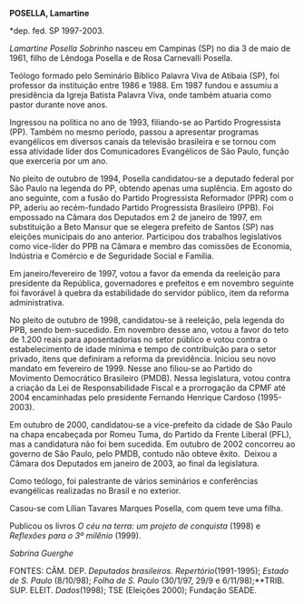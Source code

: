 **POSELLA, Lamartine**

\*dep. fed. SP 1997-2003.

*Lamartine Posella Sobrinho* nasceu em Campinas (SP) no dia 3 de maio de
1961, filho de Lêndoga Posella e de Rosa Carnevalli Posella.

Teólogo formado pelo Seminário Bíblico Palavra Viva de Atibaia (SP), foi
professor da instituição entre 1986 e 1988. Em 1987 fundou e assumiu a
presidência da Igreja Batista Palavra Viva, onde também atuaria como
pastor durante nove anos.

Ingressou na política no ano de 1993, filiando-se ao Partido
Progressista (PP). Também no mesmo período, passou a apresentar
programas evangélicos em diversos canais da televisão brasileira e se
tornou com essa atividade líder dos Comunicadores Evangélicos de São
Paulo, função que exerceria por um ano.

No pleito de outubro de 1994, Posella candidatou-se a deputado federal
por São Paulo na legenda do PP, obtendo apenas uma suplência. Em agosto
do ano seguinte, com a fusão do Partido Progressista Reformador (PPR)
com o PP, aderiu ao recém-fundado Partido Progressista Brasileiro (PPB).
Foi empossado na Câmara dos Deputados em 2 de janeiro de 1997, em
substituição a Beto Mansur que se elegera prefeito de Santos (SP) nas
eleições municipais do ano anterior. Participou dos trabalhos
legislativos como vice-líder do PPB na Câmara e membro das comissões de
Economia, Indústria e Comércio e de Seguridade Social e Família.

Em janeiro/fevereiro de 1997, votou a favor da emenda da reeleição para
presidente da República, governadores e prefeitos e em novembro seguinte
foi favorável à quebra da estabilidade do servidor público, item da
reforma administrativa.

No pleito de outubro de 1998, candidatou-se à reeleição, pela legenda do
PPB, sendo bem-sucedido. Em novembro desse ano, votou a favor do teto de
1.200 reais para aposentadorias no setor público e votou contra o
estabelecimento de idade mínima e tempo de contribuição para o setor
privado, itens que definiram a reforma da previdência. Iniciou seu novo
mandato em fevereiro de 1999. Nesse ano filiou-se ao Partido do
Movimento Democrático Brasileiro (PMDB). Nessa legislatura, votou contra
a criação da Lei de Responsabilidade Fiscal e a prorrogação da CPMF até
2004 encaminhadas pelo presidente Fernando Henrique Cardoso (1995-2003).

Em outubro de 2000, candidatou-se a vice-prefeito da cidade de São Paulo
na chapa encabeçada por Romeu Tuma, do Partido da Frente Liberal (PFL),
mas a candidatura não foi bem sucedida. Em outubro de 2002 concorreu ao
governo de São Paulo, pelo PMDB, contudo não obteve êxito.  Deixou a
Câmara dos Deputados em janeiro de 2003, ao final da legislatura.

Como teólogo, foi palestrante de vários seminários e conferências
evangélicas realizadas no Brasil e no exterior.

Casou-se com Lílian Tavares Marques Posella, com quem teve uma filha.

Publicou os livros *O céu na terra: um projeto de conquista* (1998) e
*Reflexões para o 3º milênio* (1999).

*Sabrina Guerghe*

FONTES: CÂM. DEP. *Deputados brasileiros. Repertório*(1991-1995);
*Estado de S. Paulo* (8/10/98); *Folha de S. Paulo* (30/1/97, 29/9 e
6/11/98);**TRIB. SUP. ELEIT. *Dados*(1998); TSE (Eleições 2000);
Fundação SEADE.

 
